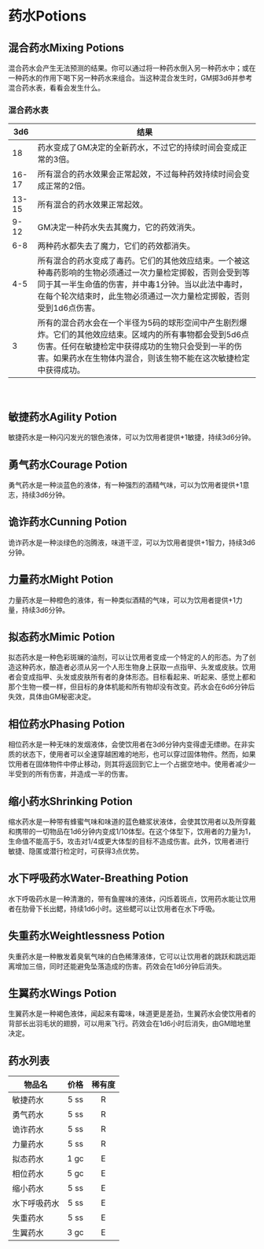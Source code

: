 # 药水Potions

## 混合药水Mixing Potions

混合药水会产生无法预测的结果。你可以通过将一种药水倒入另一种药水中；或在一种药水的作用下喝下另一种药水来组合。当这种混合发生时，GM掷3d6并参考混合药水表，看看会发生什么。

### 混合药水表

<table>
<thead>
<tr class="header">
<th>3d6</th>
<th>结果</th>
</tr>
</thead>
<tbody>
<tr class="odd">
<td>18</td>
<td>药水变成了GM决定的全新药水，不过它的持续时间会变成正常的3倍。</td>
</tr>
<tr class="even">
<td>16-17</td>
<td>所有混合的药水效果会正常起效，不过每种药效持续时间会变成正常的2倍。</td>
</tr>
<tr class="odd">
<td>13-15</td>
<td>所有混合的药水效果正常起效。</td>
</tr>
<tr class="even">
<td>9-12</td>
<td>GM决定一种药水失去其魔力，它的药效消失。</td>
</tr>
<tr class="odd">
<td>6-8</td>
<td>两种药水都失去了魔力，它们的药效都消失。</td>
</tr>
<tr class="even">
<td>4-5</td>
<td>所有混合的药水变成了毒药。它们的其他效应结束。一个被这种毒药影响的生物必须通过一次力量检定掷骰，否则会受到等同于其一半生命值的伤害，并中毒1分钟。当以此法中毒时，在每个轮次结束时，此生物必须通过一次力量检定掷骰，否则受到1d6点伤害。</td>
</tr>
<tr class="odd">
<td>3</td>
<td>所有的混合药水会在一个半径为5码的球形空间中产生剧烈爆炸。它们的其他效应结束。区域内的所有事物都会受到5d6点伤害。任何在敏捷检定中获得成功的生物只会受到一半的伤害。如果药水在生物体内混合，则该生物不能在这次敏捷检定中获得成功。</td>
</tr>
</tbody>
</table>

 

## 敏捷药水Agility Potion

敏捷药水是一种闪闪发光的银色液体，可以为饮用者提供+1敏捷，持续3d6分钟。

## 勇气药水Courage Potion

勇气药水是一种淡蓝色的液体，有一种强烈的酒精气味，可以为饮用者提供+1意志，持续3d6分钟。

## 诡诈药水Cunning Potion

诡诈药水是一种淡绿色的泡腾液，味道干涩，可以为饮用者提供+1智力，持续3d6分钟。

## 力量药水Might Potion

力量药水是一种橙色的液体，有一种类似酒精的气味，可以为饮用者提供+1力量，持续3d6分钟。

## 拟态药水Mimic Potion

拟态药水是一种色彩斑斓的油剂，可以让饮用者变成一个特定的人的形态。为了创造这种药水，酿造者必须从另一个人形生物身上获取一点指甲、头发或皮肤。饮用者会变成指甲、头发或皮肤所有者的身体形态。目标看起来、听起来、感觉上都和那个生物一模一样，但目标的身体机能和所有物却没有改变。药水会在6d6分钟后失效，具体由GM秘密决定。

## 相位药水Phasing Potion

相位药水是一种无味的发烟液体，会使饮用者在3d6分钟内变得虚无缥缈。在非实质的状态下，使用者可以全速穿越困难的地形，也可以穿过固体物件。然而，如果饮用者在固体物件中停止移动，则其将返回到它上一个占据空地中。使用者减少一半受到的所有伤害，并造成一半的伤害。

## 缩小药水Shrinking Potion

缩水药水是一种带有蜂蜜气味和味道的蓝色糖浆状液体，会使其饮用者以及所穿戴和携带的一切物品在1d6分钟内变成1/10体型。在这个体型下，饮用者的力量为1，生命值不能高于5，攻击对1/4或更大体型的目标不造成伤害。此外，饮用者进行敏捷、隐匿或潜行检定时，可获得3点优势。

## 水下呼吸药水Water-Breathing Potion

水下呼吸药水是一种清澈的，带有鱼腥味的液体，闪烁着斑点，饮用药水能让饮用者在肋骨下长出鳃，持续1d6小时。这些鳃可以让饮用者在水下呼吸。

## 失重药水Weightlessness Potion

失重药水是一种散发着臭氧气味的白色稀薄液体，它可以让饮用者的跳跃和跳远距离增加三倍，同时还能避免坠落造成的伤害。药效会在1d6分钟后消失。

## 生翼药水Wings Potion

生翼药水是一种褐色液体，闻起来有霉味，味道更是差劲，生翼药水会使饮用者的背部长出羽毛状的翅膀，可以用来飞行。药效会在1d6小时后消失，由GM暗地里决定。

## 药水列表

<table>
<thead>
<tr class="header">
<th>物品名</th>
<th style="text-align: center;">价格</th>
<th style="text-align: center;">稀有度</th>
</tr>
</thead>
<tbody>
<tr class="odd">
<td>敏捷药水</td>
<td style="text-align: center;">5 ss</td>
<td style="text-align: center;">R</td>
</tr>
<tr class="even">
<td>勇气药水</td>
<td style="text-align: center;">5 ss</td>
<td style="text-align: center;">R</td>
</tr>
<tr class="odd">
<td>诡诈药水</td>
<td style="text-align: center;">5 ss</td>
<td style="text-align: center;">R</td>
</tr>
<tr class="even">
<td>力量药水</td>
<td style="text-align: center;">5 ss</td>
<td style="text-align: center;">R</td>
</tr>
<tr class="odd">
<td>拟态药水</td>
<td style="text-align: center;">1 gc</td>
<td style="text-align: center;">E</td>
</tr>
<tr class="even">
<td>相位药水</td>
<td style="text-align: center;">5 gc</td>
<td style="text-align: center;">E</td>
</tr>
<tr class="odd">
<td>缩小药水</td>
<td style="text-align: center;">5 ss</td>
<td style="text-align: center;">E</td>
</tr>
<tr class="even">
<td>水下呼吸药水</td>
<td style="text-align: center;">5 ss</td>
<td style="text-align: center;">E</td>
</tr>
<tr class="odd">
<td>失重药水</td>
<td style="text-align: center;">5 ss</td>
<td style="text-align: center;">E</td>
</tr>
<tr class="even">
<td>生翼药水</td>
<td style="text-align: center;">3 gc</td>
<td style="text-align: center;">E</td>
</tr>
</tbody>
</table>

